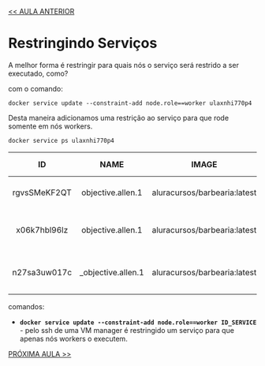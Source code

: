 [<< AULA ANTERIOR](https://github.com/pvreboucas/docker-swarm-orquestrador/blob/aula-04/aulas/03-restringindo-nos.md)

# Restringindo Serviços

A melhor forma é restringir para quais nós o serviço será restrido a ser executado, como?

com o comando:

```docker service update --constraint-add node.role==worker ulaxnhi770p4```

Desta maneira adicionamos uma restrição ao serviço para que rode somente em nós workers.

``` docker service ps ulaxnhi770p4 ```

|      ID       |            NAME            |              IMAGE              |     NODE     |     DESIRED STATE       |     CURRENT STATE          |   ERROR  |  PORTS   | 
| :-----------: | :------------------------: | :-----------------------------: | :----------: |  :--------------------: | :------------------------: | :------- | :------: |
| rgvsSMeKF2QT  |     objective.allen.1      |  aluracursos/barbearia:latest   |      vm5     |        Running          |  Running 2 minutes ago     |          |          |
| x06k7hbl96lz  |     objective.allen.1      |  aluracursos/barbearia:latest   |      vm3     |        Shutdown         |  Failed about a second ago |          |          |
| n27sa3uw017c  |     \_objective.allen.1    |  aluracursos/barbearia:latest   |      vm2     |        Shutdown         |  Failed about a minute ago |          |       

comandos:

* __```docker service update --constraint-add node.role==worker ID_SERVICE```__ - pelo ssh de uma VM manager é restringido um serviço para que apenas nós workers o executem.

[PRÓXIMA AULA >>](https://github.com/pvreboucas/docker-swarm-orquestrador/tree/aula-05/aulas)
